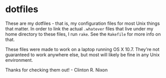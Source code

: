 # dotfiles

These are my dotfiles - that is, my configuration files for most Unix things that matter. In order to link the actual `.whatever` files that live under my home directory to these files, I run `rake`. See the `Rakefile` for more info on that.

These files were made to work on a laptop running OS X 10.7. They're not guaranteed to work anywhere else, but most will likely be fine in any Unix environment.

Thanks for checking them out! - Clinton R. Nixon
